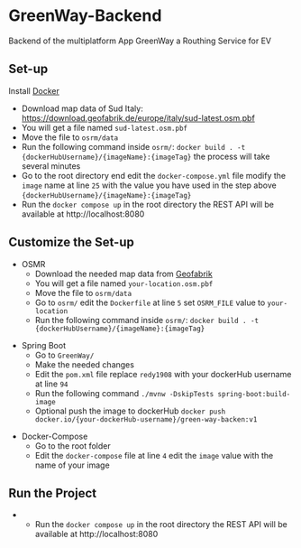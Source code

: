 # GreenWay-Backend
Backend of the multiplatform App GreenWay a Routhing Service for EV

## Set-up

Install [Docker](https://www.docker.com/)

- Download map data of Sud Italy: https://download.geofabrik.de/europe/italy/sud-latest.osm.pbf
- You will get a file named ```sud-latest.osm.pbf``` 
- Move the file to ```osrm/data```
- Run the following command inside ```osrm/```: ```docker build . -t {dockerHubUsername}/{imageName}:{imageTag}``` 
the process will take several minutes
- Go to the root directory end edit the ```docker-compose.yml``` file modify the ```image``` name at line ```25``` 
with the value you have used in the step above ```{dockerHubUsername}/{imageName}:{imageTag}```
- Run the ```docker compose up``` in the root directory the REST API will be available at http://localhost:8080

## Customize the Set-up

- OSMR
  - Download the needed map data from [Geofabrik](https://www.geofabrik.de/)
  - You will get a file named ```your-location.osm.pbf```
  - Move the file to ```osrm/data```
  - Go to ```osrm/``` edit the ```Dockerfile``` at line ```5``` set ```OSRM_FILE``` value to ```your-location```
  - Run the following command inside ```osrm/```: ```docker build . -t {dockerHubUsername}/{imageName}:{imageTag}```

* Spring Boot
  * Go to ```GreenWay/```
  * Make the needed changes
  * Edit the ```pom.xml``` file replace ```redy1908``` with your dockerHub username at line ```94```
  * Run the following command ```./mvnw -DskipTests spring-boot:build-image ```
  * Optional push the image to dockerHub ```docker push docker.io/{your-dockerHub-username}/green-way-backen:v1```

- Docker-Compose
  - Go to the root folder
  - Edit the ```docker-compose``` file at line ```4``` edit the ```image``` value with the name of your image

## Run the Project

- - Run the ```docker compose up``` in the root directory the REST API will be available at http://localhost:8080